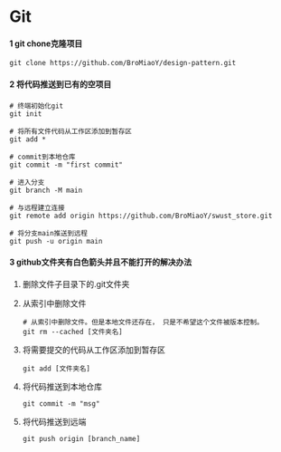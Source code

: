 # Git

#### 1 git chone克隆项目

```
git clone https://github.com/BroMiaoY/design-pattern.git
```

#### 2 将代码推送到已有的空项目

```
# 终端初始化git
git init

# 将所有文件代码从工作区添加到暂存区
git add *

# commit到本地仓库
git commit -m "first commit"

# 进入分支
git branch -M main

# 与远程建立连接
git remote add origin https://github.com/BroMiaoY/swust_store.git

# 将分支main推送到远程
git push -u origin main
```

#### 3 github文件夹有白色箭头并且不能打开的解决办法

1. 删除文件子目录下的.git文件夹

2. 从索引中删除文件

   ```
   # 从索引中删除文件。但是本地文件还存在， 只是不希望这个文件被版本控制。
   git rm --cached [文件夹名]
   ```

3. 将需要提交的代码从工作区添加到暂存区

   ```
   git add [文件夹名]
   ```

4. 将代码推送到本地仓库

   ```
   git commit -m "msg"
   ```

5. 将代码推送到远端

   ```
   git push origin [branch_name]
   ```

   

